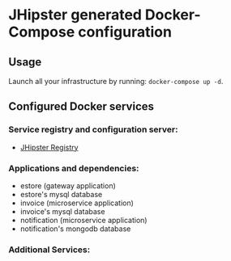 # JHipster generated Docker-Compose configuration

## Usage

Launch all your infrastructure by running: `docker-compose up -d`.

## Configured Docker services

### Service registry and configuration server:

- [JHipster Registry](http://localhost:8761)

### Applications and dependencies:

- estore (gateway application)
- estore's mysql database
- invoice (microservice application)
- invoice's mysql database
- notification (microservice application)
- notification's mongodb database

### Additional Services:
